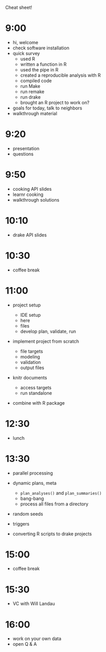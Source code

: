 Cheat sheet!

# 9:00

- hi, welcome
- check software installation
- quick survey
    - used R
    - written a function in R
    - used the pipe in R
    - created a reproducible analysis with R
    - compiled code
    - run Make
    - run remake
    - run drake
    - brought an R project to work on?
- goals for today, talk to neighbors
- walkthrough material

# 9:20

- presentation
- questions

# 9:50

- cooking API slides
- learnr cooking
- walkthrough solutions

# 10:10

- drake API slides

# 10:30

- coffee break

# 11:00

- project setup
    - IDE setup
    - here
    - files
    - develop plan, validate, run

- implement project from scratch
    - file targets
    - modeling
    - validation
    - output files

- knitr documents
    - access targets
    - run standalone

- combine with R package

# 12:30

- lunch

# 13:30

- parallel processing

- dynamic plans, meta
    - `plan_analyses()` and `plan_summaries()`
    - bang-bang
    - process all files from a directory

- random seeds

- triggers

- converting R scripts to drake projects

# 15:00

- coffee break

# 15:30

- VC with Will Landau

# 16:00

- work on your own data
- open Q & A
